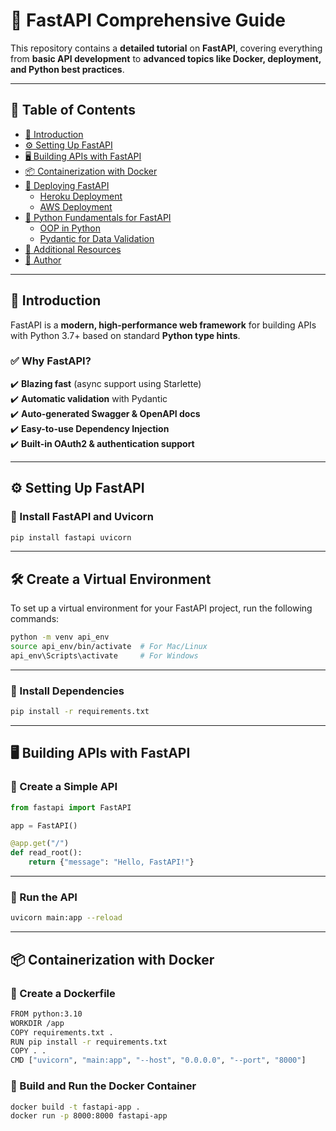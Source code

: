 # 🚀 FastAPI Comprehensive Guide  

This repository contains a **detailed tutorial** on **FastAPI**, covering everything from **basic API development** to **advanced topics like Docker, deployment, and Python best practices**.  

---

## 📖 Table of Contents  
- [🌟 Introduction](#-introduction)  
- [⚙️ Setting Up FastAPI](#️-setting-up-fastapi)  
- [🖥️ Building APIs with FastAPI](#%EF%B8%8F-building-apis-with-fastapi)  
- [📦 Containerization with Docker](#-containerization-with-docker)  
- [🚀 Deploying FastAPI](#-deploying-fastapi)  
  - [Heroku Deployment](#heroku-deployment)  
  - [AWS Deployment](#aws-deployment)  
- [🐍 Python Fundamentals for FastAPI](#-python-fundamentals-for-fastapi)  
  - [OOP in Python](#oop-in-python)  
  - [Pydantic for Data Validation](#pydantic-for-data-validation)  
- [📜 Additional Resources](#-additional-resources)  
- [📌 Author](#-author)  

---

## 🌟 Introduction  
FastAPI is a **modern, high-performance web framework** for building APIs with Python 3.7+ based on standard **Python type hints**.  

### ✅ Why FastAPI?  
✔️ **Blazing fast** (async support using Starlette)  
✔️ **Automatic validation** with Pydantic  
✔️ **Auto-generated Swagger & OpenAPI docs**  
✔️ **Easy-to-use Dependency Injection**  
✔️ **Built-in OAuth2 & authentication support**  

---

## ⚙️ Setting Up FastAPI  

### 🔹 Install FastAPI and Uvicorn  
```bash
pip install fastapi uvicorn
```
---
## 🛠️ Create a Virtual Environment  
To set up a virtual environment for your FastAPI project, run the following commands:  

```bash
python -m venv api_env
source api_env/bin/activate  # For Mac/Linux
api_env\Scripts\activate     # For Windows
```
---

### 🔹 Install Dependencies
```bash
pip install -r requirements.txt
```
---

## 🖥️ Building APIs with FastAPI

### 🔹 Create a Simple API
```python
from fastapi import FastAPI

app = FastAPI()

@app.get("/")
def read_root():
    return {"message": "Hello, FastAPI!"}
```

---
### 🔹 Run the API
```bash
uvicorn main:app --reload
```
---

## 📦 Containerization with Docker
### 🔹 Create a Dockerfile
```bash
FROM python:3.10
WORKDIR /app
COPY requirements.txt .
RUN pip install -r requirements.txt
COPY . .
CMD ["uvicorn", "main:app", "--host", "0.0.0.0", "--port", "8000"]
```
### 🔹 Build and Run the Docker Container
```bash
docker build -t fastapi-app .
docker run -p 8000:8000 fastapi-app
```